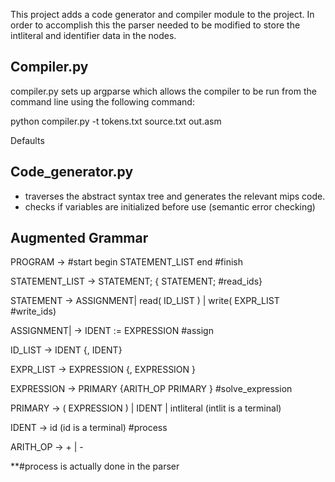This project adds a code generator and compiler module to the project. In order to accomplish this the parser
needed to be modified to store the intliteral and identifier data in the nodes.


## Compiler.py
compiler.py sets up argparse which allows the compiler to be run from the command line using the following command:

python compiler.py -t tokens.txt source.txt out.asm

Defaults

## Code_generator.py
* traverses the abstract syntax tree and generates the relevant mips code.
* checks if variables are initialized before use (semantic error checking)

## Augmented Grammar

PROGRAM	-> #start	begin STATEMENT_LIST end #finish

STATEMENT_LIST	->	STATEMENT; { STATEMENT; #read_ids}

STATEMENT	->	ASSIGNMENT| read( ID_LIST ) | write( EXPR_LIST #write_ids)

ASSIGNMENT|	->	IDENT := EXPRESSION #assign

ID_LIST	->	IDENT {, IDENT}

EXPR_LIST	->	EXPRESSION {, EXPRESSION }

EXPRESSION	->	PRIMARY {ARITH_OP PRIMARY } #solve_expression

PRIMARY	->	( EXPRESSION ) | IDENT | intliteral (intlit is a terminal)

IDENT	->	id  (id is a terminal) #process

ARITH_OP	->	+ | -

**#process is actually done in the parser